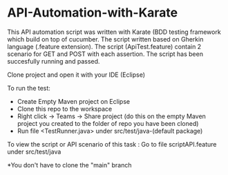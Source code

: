 # API-Automation-with-Karate

This API automation script was written with Karate (BDD testing framework which build on top of cucumber. The script written based on Gherkin language (.feature extension). The script (ApiTest.feature) contain 2 scenario for GET and POST with each assertion. The script has been succesfully running and passed.

Clone project and open it with your IDE (Eclipse)

To run the test:
- Create Empty Maven project on Eclipse
- Clone this repo to the workspace
- Right click -> Teams -> Share project (do this on the empty Maven project you created to the folder of repo you have been cloned)
- Run file <TestRunner.java> under src/test/java-(default package)

To view the script or API scenario of this task :
Go to file scriptAPI.feature under src/test/java

*You don't have to clone the "main" branch

